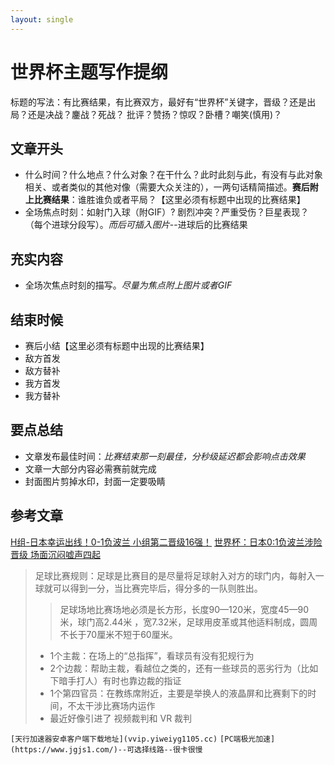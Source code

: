 ```yaml
---
layout: single
---
```


# 世界杯主题写作提纲
标题的写法：有比赛结果，有比赛双方，最好有“世界杯”关键字，晋级？还是出局？还是决战？鏖战？死战？
批评？赞扬？惊叹？卧槽？嘲笑(慎用)？

## 文章开头
- 什么时间？什么地点？什么对象？在干什么？此时此刻与此，有没有与此对象相关、或者类似的其他对像（需要大众关注的），一两句话精简描述。**赛后附上比赛结果**：谁胜谁负或者平局？【这里必须有标题中出现的比赛结果】
- 全场焦点时刻：如射门入球（附GIF）? 剧烈冲突？严重受伤？巨星表现？（每个进球分段写）。*而后可插入图片*--进球后的比赛结果

## 充实内容
- 全场次焦点时刻的描写。*尽量为焦点附上图片或者GIF*

## 结束时候
- 赛后小结【这里必须有标题中出现的比赛结果】
- 敌方首发
- 敌方替补
- 我方首发
- 我方替补 

## 要点总结
- 文章发布最佳时间：*比赛结束那一刻最佳，分秒级延迟都会影响点击效果*
- 文章一大部分内容必需赛前就完成
- 封面图片剪掉水印，封面一定要吸睛

## 参考文章 
[H组-日本幸运出线！0-1负波兰 小组第二晋级16强！](http://www.sohu.com/a/238353187_100189655)
[世界杯：日本0:1负波兰涉险晋级 场面沉闷嘘声四起](http://news.sina.com.cn/o/2018-06-29/doc-iheqpwqy4745382.shtml)

> 足球比赛规则：足球是比赛目的是尽量将足球射入对方的球门内，每射入一球就可以得到一分，当比赛完毕后，得分多的一队则胜出。
>> 足球场地比赛场地必须是长方形，长度90—120米，宽度45—90米，球门高2.44米 ，宽7.32米，足球用皮革或其他适料制成，圆周不长于70厘米不短于60厘米。
> - 1个主裁：在场上的“总指挥”，看球员有没有犯规行为 
> - 2个边裁：帮助主裁，看越位之类的，还有一些球员的恶劣行为（比如下暗手打人）有时也靠边裁的指证 
> - 1个第四官员：在教练席附近，主要是举换人的液晶屏和比赛剩下的时间，不太干涉比赛场内运作 
> - 最近好像引进了 视频裁判和 VR 裁判


`[天行加速器安卓客户端下载地址](vvip.yiweiyg1105.cc)`
`[PC端极光加速](https://www.jgjs1.com/)--可选择线路--很卡很慢`